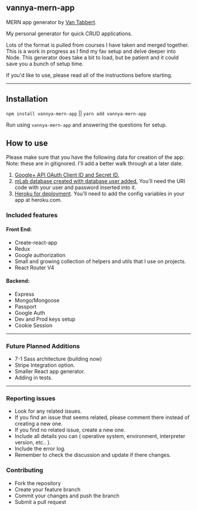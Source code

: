 ## vannya-mern-app

MERN app generator by [Van Tabbert](https://github.com/vannya).  

My personal generator for quick CRUD applications.  

Lots of the format is pulled from courses I have taken and merged together.
This is a work in progress as I find my fav setup and delve deeper into Node.
This generator does take a bit to load, but be patient and it could save you a bunch of setup time.  

If you'd like to use, please read all of the instructions before starting.

---

## Installation

`npm install vannya-mern-app` || `yarn add vannya-mern-app`  

Run using `vannya-mern-app` and answering the questions for setup.  

## How to use

Please make sure that you have the following data for creation of the app:  
Note: these are in gitignored.  I'll add a better walk through at a later date.  
1. [Google+ API OAuth Client ID and Secret ID.](https://console.developers.google.com)
2. [mLab database created with database user added.](https://mlab.com) You'll need the URI code with your user and password inserted into it.
3. [Heroku for deployment](https://www.heroku.com).  You'll need to add the config variables in your app at heroku.com.

### Included features

#### Front End:
+ Create-react-app
+ Redux
+ Google authorization
+ Small and growing collection of helpers and utils that I use on projects.
+ React Router V4


#### Backend: 
+ Express
+ Mongo/Mongoose
+ Passport
+ Google Auth 
+ Dev and Prod keys setup
+ Cookie Session

---

### Future Planned Additions
+ 7-1 Sass architecture (building now)
+ Stripe Integration option.
+ Smaller React app generator.
+ Adding in tests.

---

### Reporting issues

+ Look for any related issues.  
+ If you find an issue that seems related, please comment there instead of creating a new one.  
+ If you find no related issue, create a new one.  
+ Include all details you can ( operative system, environment, interpreter version, etc.. ).  
+ Include the error log.  
+ Remember to check the discussion and update if there changes.  

### Contributing  

+ Fork the repository  
+ Create your feature branch  
+ Commit your changes and push the branch  
+ Submit a pull request
